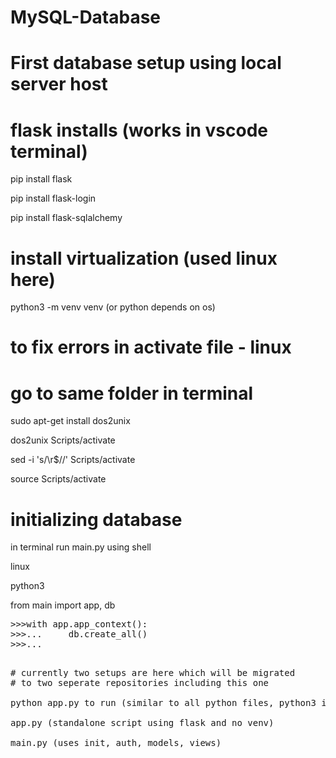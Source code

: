 # MySQL-Database
# First database setup using local server host

# flask installs (works in vscode terminal)

pip install flask

pip install flask-login

pip install flask-sqlalchemy

# install virtualization (used linux here)

python3 -m venv venv (or python depends on os)

# to fix errors in activate file - linux
# go to same folder in terminal

sudo apt-get install dos2unix

dos2unix Scripts/activate

sed -i 's/\r$//' Scripts/activate

source Scripts/activate

# initializing database
in terminal run main.py using shell

linux

python3 

from main import app, db
<pre>
>>>with app.app_context():
>>>...     db.create_all()
>>>...
<pre>

# currently two setups are here which will be migrated 
# to two seperate repositories including this one

python app.py to run (similar to all python files, python3 in ubuntu)

app.py (standalone script using flask and no venv)

main.py (uses init, auth, models, views)